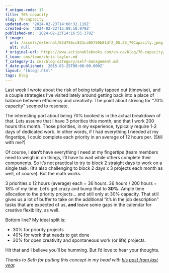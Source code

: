 ```yaml
---
f_unique-code: 17
title: 70% capacity
slug: 70-capacity
updated-on: '2024-02-23T14:08:32.119Z'
created-on: '2024-02-22T15:08:10.979Z'
published-on: '2024-02-23T14:16:55.370Z'
f_image:
  url: /assets/external/65d756cc831ca05750b81df2_05.25_70Capacity.jpeg
  alt: null
f_original-url: https://www.actionablebooks.com/en-ca/blog/70-capacity/
f_team: cms/team/chris-taylor.md
f_category-3: cms/blog-category/self-management.md
f_date-published: '2015-05-25T00:00:00.000Z'
layout: '[blog].html'
tags: blog
---
```


Last week I wrote about the risk of being totally tapped out (timewise), and a couple strategies I’ve visited lately around getting back into a place of balance between efficiency and creativity. The point about striving for “70% capacity” seemed to resonate.

The interesting part about being 70% booked is in the actual breakdown of that. Lets assume that I have 3 priorities this month, and that I work 200 hours this month. Those priorities, in my experience, typically require 1-2 days of dedicated work. In other words, if I had everything I needed at my fingertips, I could complete each priority in an average of 12 hours per. (Still with me?)

Of course, I **don’t** have everything I need at my fingertips (team members need to weigh in on things, I’ll have to wait while others complete their components. So it’s not practical to try to block 2 straight days to work on a single task. (It’s also challenging to block 2 days x 3 projects each month as well, of course). But the math works.

3 priorities x 12 hours (average) each = 36 hours. 36 hours / 200 hours = 18% of my time. Let’s get crazy and bump that to **30%.** Ample time allocation to the priority projects… and still only at 30% capacity. That still gives us a lot of buffer to take on the additional “it’s in the job description” tasks that are expected of us, **and** leave some gaps in the calendar for creative flexibility, as well.

Bottom line? My ideal split is:

*   30% for priority projects
*   40% for work that needs to get done
*   30% for open creativity and spontaneous work (or life) projects.

Hit that and I believe you’ll be humming. But I’d love to hear your thoughts.

_Thanks to Seth for putting this concept in my head with_ [_his post from last year_](http://sethgodin.typepad.com/seths_blog/2014/11/a-little-more-than-a-bushel-a-little-bit-less.html)_._
